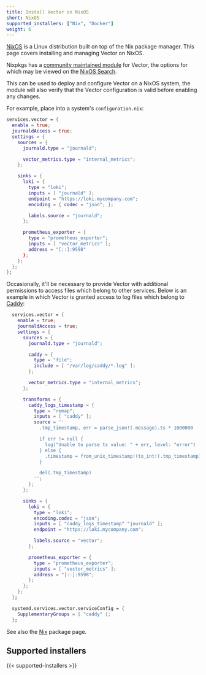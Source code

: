 ```yaml
---
title: Install Vector on NixOS
short: NixOS
supported_installers: ["Nix", "Docker"]
weight: 6
---
```


[NixOS] is a Linux distribution built on top of the Nix package manager. This
page covers installing and managing Vector on NixOS.

Nixpkgs has a [community maintained module][nixpkg-vector] for Vector, the
options for which may be viewed on the [NixOS Search][nixos-search].

This can be used to deploy and configure Vector on a NixOS system, the module
will also verify that the Vector configuration is valid before enabling any
changes.

For example, place into a system's `configuration.nix`:

```nix
services.vector = {
  enable = true;
  journaldAccess = true;
  settings = {
    sources = {
      journald.type = "journald";

      vector_metrics.type = "internal_metrics";
    };

    sinks = {
      loki = {
        type = "loki";
        inputs = [ "journald" ];
        endpoint = "https://loki.mycompany.com";
        encoding = { codec = "json"; };

        labels.source = "journald";
      };

      prometheus_exporter = {
        type = "prometheus_exporter";
        inputs = [ "vector_metrics" ];
        address = "[::]:9598"
      };
    };
  };
};
```

Occasionally, it'll be necessary to provide Vector with additional permissions
to access files which belong to other services. Below is an example in which
Vector is granted access to log files which belong to [Caddy][caddy]:

```nix
  services.vector = {
    enable = true;
    journaldAccess = true;
    settings = {
      sources = {
        journald.type = "journald";

        caddy = {
          type = "file";
          include = [ "/var/log/caddy/*.log" ];
        };

        vector_metrics.type = "internal_metrics";
      };

      transforms = {
        caddy_logs_timestamp = {
          type = "remap";
          inputs = [ "caddy" ];
          source = ''
            .tmp_timestamp, err = parse_json!(.message).ts * 1000000

            if err != null {
              log("Unable to parse ts value: " + err, level: "error")
            } else {
              .timestamp = from_unix_timestamp!(to_int!(.tmp_timestamp), unit: "microseconds")
            }

            del(.tmp_timestamp)
          '';
        };
      };

      sinks = {
        loki = {
          type = "loki";
          encoding.codec = "json";
          inputs = [ "caddy_logs_timestamp" "journald" ];
          endpoint = "https://loki.mycompany.com";

          labels.source = "vector";
        };

        prometheus_exporter = {
          type = "prometheus_exporter";
          inputs = [ "vector_metrics" ];
          address = "[::]:9598";
        };
      };
    };
  };

  systemd.services.vector.serviceConfig = {
    SupplementaryGroups = [ "caddy" ];
  };
```

See also the [Nix] package page.

## Supported installers

{{< supported-installers >}}

[caddy]: https://caddyserver.com
[nixos]: https://www.nixos.org
[nixpkg-vector]: https://github.com/NixOS/nixpkgs/blob/master/nixos/modules/services/logging/vector.nix
[nixos-search]: https://search.nixos.org/options?query=services.vector
[nix]: /docs/setup/installation/package-managers/nix
